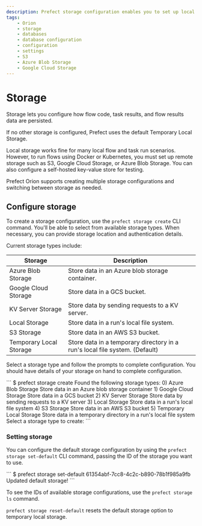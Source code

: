 ```yaml
---
description: Prefect storage configuration enables you to set up local or remote data stores used for flow code, task results, and flow results.
tags:
    - Orion
    - storage
    - databases
    - database configuration
    - configuration
    - settings
    - S3
    - Azure Blob Storage
    - Google Cloud Storage
---
```


# Storage

Storage lets you configure how flow code, task results, and flow results data are persisted.

If no other storage is configured, Prefect uses the default Temporary Local Storage.

Local storage works fine for many local flow and task run scenarios. However, to run flows using Docker or Kubernetes, you must set up remote storage such as S3, Google Cloud Storage, or Azure Blob Storage. You can also configure a self-hosted key-value store for testing.

Prefect Orion supports creating multiple storage configurations and switching between storage as needed.

## Configure storage

To create a storage configuration, use the `prefect storage create` CLI command. You'll be able to select from available storage types. When necessary, you can provide storage location and authentication details.

Current storage types include:

| Storage | Description |
| --- | --- |
| Azure Blob Storage | Store data in an Azure blob storage container. |
| Google Cloud Storage | Store data in a GCS bucket. |
| KV Server Storage | Store data by sending requests to a KV server. |
| Local Storage | Store data in a run's local file system. |
| S3 Storage | Store data in an AWS S3 bucket. |
| Temporary Local Storage | Store data in a temporary directory in a run's local file system. (Default) |

Select a storage type and follow the prompts to complete configuration. You should have details of your storage on hand to complete configuration.

<div class='termy'>
```
$ prefect storage create
Found the following storage types:
0) Azure Blob Storage
    Store data in an Azure blob storage container
1) Google Cloud Storage
    Store data in a GCS bucket
2) KV Server Storage
    Store data by sending requests to a KV server
3) Local Storage
    Store data in a run's local file system
4) S3 Storage
    Store data in an AWS S3 bucket
5) Temporary Local Storage
    Store data in a temporary directory in a run's local file system
Select a storage type to create:
```
</div>

### Setting storage

You can configure the default storage configuration by using the `prefect storage set-default` CLI command, passing the ID of the storage you want to use.

<div class='termy'>
```
$ prefect storage set-default 61354abf-7cc8-4c2c-b890-78b1f985a9fb
Updated default storage!
```
</div>

To see the IDs of available storage configurations, use the `prefect storage ls` command.

`prefect storage reset-default` resets the default storage option to temporary local storage.